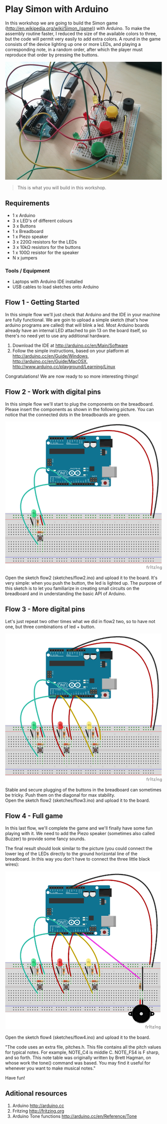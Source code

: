 # Play Simon with Arduino

In this workshop we are going to build the Simon game (<http://en.wikipedia.org/wiki/Simon_(game)>) with Arduino. To make the assembly routine faster, I reduced the size of the available colors to three, but the code will permit very easily to add extra colors.
A round in the game consists of the device lighting up one or more LEDs, and playing a corresponding note, in a random order, after which the player must reproduce that order by pressing the buttons. 

![](imgs/simon_s.jpg)

>This is what you will build in this workshop.


## Requirements

- 1 x Arduino
- 3 x LED's of different colours
- 3 x Buttons
- 1 x Breadboard
- 1 x Piezo speaker
- 3 x 220Ω resistors for the LEDs
- 3 x 10kΩ resistors for the buttons
- 1 x 100Ω resistor for the speaker
- N x jumpers

### Tools / Equipment

- Laptops with Arduino IDE installed
- USB cables to load sketches onto Arduino

## Flow 1 - Getting Started

In this simple flow we'll just check that Arduino and the IDE in your machine are fully functional. We are goin to upload a simple sketch (that's how arduino programs are called) that will blink a led.
Most Arduino boards already have an internal LED attached to pin 13 on the board itself, so there's no need yet to use any additional hardware.

1. Download the IDE at <http://arduino.cc/en/Main/Software>
2. Follow the simple instructions, based on your platform at <http://arduino.cc/en/Guide/Windows>, <http://arduino.cc/en/Guide/MacOSX>, <http://www.arduino.cc/playground/Learning/Linux>

Congratulations! We are now ready to so more interesting things!

## Flow 2 - Work with digital pins

In this simple flow we'll start to plug the components on the breadboard. Please insert the components as shown in the following picture. You can notice that the connected dots in the breadboards are green. 

![](imgs/flow2.png)

Open the sketch flow2 (sketches/flow2.ino) and upload it to the board. It's very simple: when you push the button, the led is lighted up. The purpose of this sketch is to let you familiarize in creating small circuits on the breadboard and in understanding the basic API of Arduino.

## Flow 3 - More digital pins

Let's just repeat two other times what we did in flow2 two, so to have not one, but three combinations of led + button.

![](imgs/flow3.png)

Stable and secure plugging of the buttons in the breadboard can sometimes be tricky. Push them on the diagonal for max stability.  
Open the sketch flow2 (sketches/flow3.ino) and upload it to the board.


## Flow 4 - Full game

In this last flow, we'll complete the game and we'll finally have some fun playing with it.
We need to add the Piezo speaker (sometimes also called Buzzer) to provide some fancy sounds.

The final result should look similar to the picture (you could connect the lower leg of the LEDs directly to the ground horizontal line of the breadboard. In this way you don't have to connect the three little black wires):

![](imgs/flow4.png)

Open the sketch flow4 (sketches/flow4.ino) and upload it to the board.

"The code uses an extra file, pitches.h. This file contains all the pitch values for typical notes. For example, NOTE_C4 is middle C. NOTE_FS4 is F sharp, and so forth. This note table was originally written by Brett Hagman, on whose work the tone() command was based. You may find it useful for whenever you want to make musical notes." 

Have fun!





## Aditional resources

1. Arduino <http://arduino.cc>
2. Fritzing <http://fritzing.org>
3. Arduino Tone functions <http://arduino.cc/en/Reference/Tone>
